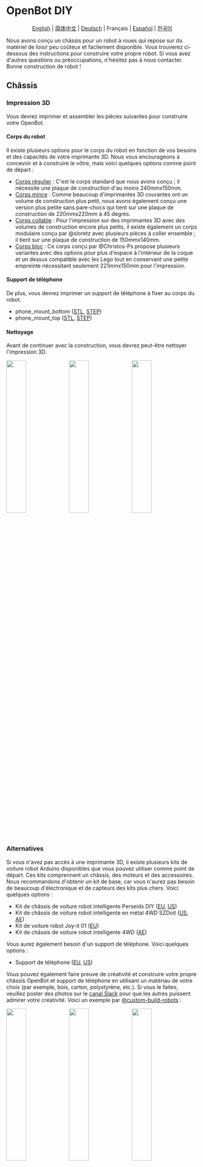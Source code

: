 # OpenBot DIY

<p align="center">
  <a href="README.md">English</a> |
  <a href="README.zh-CN.md">简体中文</a> |
  <a href="README.de-DE.md">Deutsch</a> |
  <span>Français</span> |
  <a href="README.es-ES.md">Español</a> |
  <a href="README.ko-KR.md">한국어</a>
</p>

Nous avons conçu un châssis pour un robot à roues qui repose sur du matériel de loisir peu coûteux et facilement disponible. Vous trouverez ci-dessous des instructions pour construire votre propre robot. Si vous avez d'autres questions ou préoccupations, n'hésitez pas à nous contacter. Bonne construction de robot !

## Châssis

### Impression 3D

Vous devrez imprimer et assembler les pièces suivantes pour construire votre OpenBot.

#### Corps du robot

Il existe plusieurs options pour le corps du robot en fonction de vos besoins et des capacités de votre imprimante 3D. Nous vous encourageons à concevoir et à construire le vôtre, mais voici quelques options comme point de départ :

- [Corps régulier](cad/regular_body/README.md) : C'est le corps standard que nous avons conçu ; il nécessite une plaque de construction d'au moins 240mmx150mm.
- [Corps mince](cad/slim_body/README.md) : Comme beaucoup d'imprimantes 3D courantes ont un volume de construction plus petit, nous avons également conçu une version plus petite sans pare-chocs qui tient sur une plaque de construction de 220mmx220mm à 45 degrés.
- [Corps collable](cad/glue_body/README.md) : Pour l'impression sur des imprimantes 3D avec des volumes de construction encore plus petits, il existe également un corps modulaire conçu par @sloretz avec plusieurs pièces à coller ensemble ; il tient sur une plaque de construction de 150mmx140mm.
- [Corps bloc](cad/block_body/README.md) : Ce corps conçu par @Christos-Ps propose plusieurs variantes avec des options pour plus d'espace à l'intérieur de la coque et un dessus compatible avec les Lego tout en conservant une petite empreinte nécessitant seulement 221mmx150mm pour l'impression.

#### Support de téléphone

De plus, vous devrez imprimer un support de téléphone à fixer au corps du robot.

- phone_mount_bottom ([STL](../phone_mount/phone_mount_bottom.stl), [STEP](../phone_mount/phone_mount_bottom.step))
- phone_mount_top ([STL](../phone_mount/phone_mount_top.stl), [STEP](../phone_mount/phone_mount_top.step))

#### Nettoyage

Avant de continuer avec la construction, vous devrez peut-être nettoyer l'impression 3D.
<p float="left">
  <img src="../../docs/images/clean_3d_print_1.jpg" width="32%" />
  <img src="../../docs/images/clean_3d_print_2.jpg" width="32%" /> 
  <img src="../../docs/images/clean_3d_print_3.jpg" width="32%" />
</p>

### Alternatives

Si vous n'avez pas accès à une imprimante 3D, il existe plusieurs kits de voiture robot Arduino disponibles que vous pouvez utiliser comme point de départ. Ces kits comprennent un châssis, des moteurs et des accessoires. Nous recommandons d'obtenir un kit de base, car vous n'aurez pas besoin de beaucoup d'électronique et de capteurs des kits plus chers. Voici quelques options :

- Kit de châssis de voiture robot intelligente Perseids DIY ([EU](https://www.amazon.de/dp/B07DNXBNHY), [US](https://www.amazon.com/dp/B07DNXBFQN))
- Kit de châssis de voiture robot intelligente en métal 4WD SZDoit ([US](https://www.amazon.com/dp/B083K4RKBP), [AE](https://www.aliexpress.com/item/33048227237.html))
- Kit de voiture robot Joy-it 01 ([EU](https://www.amazon.de/dp/B073ZGJF28))
- Kit de châssis de voiture robot intelligente 4WD ([AE](https://www.aliexpress.com/item/4001238626191.html))

Vous aurez également besoin d'un support de téléphone. Voici quelques options :

- Support de téléphone ([EU](https://www.amazon.de/dp/B06XDYJNSR), [US](https://www.amazon.com/dp/B09CY8MC2R))

Vous pouvez également faire preuve de créativité et construire votre propre châssis OpenBot et support de téléphone en utilisant un matériau de votre choix (par exemple, bois, carton, polystyrène, etc.). Si vous le faites, veuillez poster des photos sur le [canal Slack](https://github.com/intel-isl/OpenBot#contact) pour que les autres puissent admirer votre créativité. Voici un exemple par [@custom-build-robots](https://custom-build-robots.com/roboter/openbot-dein-smartphone-steuert-ein-roboter-auto-chassis-bauen/13636) :

<p float="left">
  <img src="../../docs/images/chassis_cardboard_1.jpg" width="32%" />
  <img src="../../docs/images/chassis_cardboard_2.jpg" width="32%" />
  <img src="../../docs/images/chassis_cardboard_3.jpg" width="32%" />
</p>

## Assemblage

Il existe deux options différentes pour l'assemblage du robot, DIY et PCB. L'approche DIY repose sur le populaire pilote de moteur L298N et est recommandée pour les amateurs ayant une certaine expérience en électronique. Elle nécessite une bonne quantité de câblage, surtout si tous les capteurs et LED sont installés. Cependant, tous les composants sont facilement disponibles dans la plupart des pays et, en particulier pour des constructions uniques ou juste pour essayer le projet, l'option DIY est recommandée. Afin de réduire le câblage et de faciliter l'assemblage, nous avons également développé un [PCB personnalisé](pcb). Cela est recommandé si vous souhaitez une construction plus propre ou si vous souhaitez construire plusieurs OpenBots.

### Liste des matériaux

Notre corps de robot repose sur de l'électronique de loisir facilement disponible. Nous fournissons des liens pour l'Allemagne (EU) et les États-Unis (US) avec une livraison rapide. Si vous avez la patience d'attendre un peu plus longtemps, vous pouvez également obtenir les composants beaucoup moins chers sur AliExpress (AE). Vous aurez besoin des composants suivants.

#### Composants requis

- 1x Arduino Nano ([EU](https://www.amazon.de/dp/B01MS7DUEM), [US](https://www.amazon.com/dp/B00NLAMS9C), [AE](https://www.aliexpress.com/item/32866959979.html))
- 4x moteurs TT avec pneus ([EU](https://www.conrad.de/de/p/joy-it-com-motor01-getriebemotor-gelb-schwarz-passend-fuer-einplatinen-computer-arduino-banana-pi-cubieboard-raspbe-1573543.html), [US](https://www.amazon.com/dp/B081YQM55P), [AE](https://www.aliexpress.com/item/4000126948489.html))
- 3x batterie 18650 ([EU](https://www.conrad.de/de/p/conrad-energy-18650-usb-spezial-akku-18650-li-ion-3-7-v-1400-mah-1525536.html), [US](https://www.amazon.com/dp/B083K4XSKG), [AE](https://www.aliexpress.com/item/32352434845.html))
- 1x support de batterie 18650 ([EU](https://www.amazon.de/dp/B075V25QJ9), [US](https://www.amazon.com/dp/B07DWQYD7H), [AE](https://www.aliexpress.com/item/33037738446.html))
- 1x câble USB OTG ([EU](https://www.amazon.de/gp/product/B075M4CQHZ), [US](https://www.amazon.com/dp/B07LBHKTMM), [AE](https://www.aliexpress.com/item/10000330515850.html))
- 1x ressort ou élastique ([EU](https://www.amazon.de/gp/product/B01N30EAZO/), [US](https://www.amazon.com/dp/B008RFVWU2), [AE](https://www.aliexpress.com/item/33043769059.html))
- 16x vis M3x25 ([EU](https://www.amazon.de/dp/B07KFL3SSV), [US](https://www.amazon.com/dp/B07WJL3P3X), [AE](https://www.aliexpress.com/item/4000173341865.html))
- 16x écrou M3 ([EU](https://www.amazon.de/dp/B07JMF3KMD), [US](https://www.amazon.com/dp/B071NLDW56), [AE](https://www.aliexpress.com/item/32977174437.html))
- 6x vis M3x5 ([EU](https://www.amazon.de/dp/B01HBRG3W8), [US](https://www.amazon.com/dp/B07MBHMLL2), [AE](https://www.aliexpress.com/item/32892594230.html))
- Câbles Dupont ([EU](https://www.amazon.de/dp/B07KYHBVR7), [US](https://www.amazon.com/dp/B07GD2BWPY), [AE](https://www.aliexpress.com/item/4000766001685.html))

#### Composants optionnels

- 2 x capteur de vitesse ([EU](https://www.conrad.de/de/p/joy-it-sen-speed-erweiterungsmodul-passend-fuer-einplatinen-computer-arduino-banana-pi-cubieboard-raspberry-pi-pc-1646891.html), [US](https://www.amazon.com/dp/B081W2TY6Q), [AE](https://www.aliexpress.com/i/32850602744.html))
- 1x capteur ultrasonique ([EU](https://www.amazon.de/dp/B00LSJWRXU), [US](https://www.amazon.com/dp/B0852V181G/), [AE](https://www.aliexpress.com/item/32713522570.html))
- 1x interrupteur marche/arrêt ([EU](https://www.amazon.de/dp/B07QB22J62), [US](https://www.amazon.com/dp/B01N2U8PK0), [AE](https://www.aliexpress.com/item/1000005699023.html))
- 2x LED orange 5mm ([EU](https://www.amazon.de/gp/product/B01NCL0UTQ), [US](https://www.amazon.com/dp/B077XD7MVB), [AE](https://www.aliexpress.com/item/4000329069943.html))
- 1x écran OLED ([EU](https://www.amazon.de/dp/B079H2C7WH), [US](https://www.amazon.com/dp/B085NHM5TC), [AE](https://www.aliexpress.com/item/4001268387467.html))

#### Composants DIY (Option 1)

- 1x pilote de moteur L298N ([EU](https://www.conrad.de/de/p/joy-it-motormodul-2-u-4-phasen-6-bis-12v-1573541.html), [US](https://www.amazon.com/dp/B085XSLKFQ), [AE](https://www.aliexpress.com/item/32994608743.html))
- (Optionnel) Résistances (2x 150<span>&#8486;</span> pour les LED et une 20 k<span>&#8486;</span> et 10k<span>&#8486;</span> pour le diviseur de tension)
- (Combo) 4x moteurs TT & pneus + 2x L298N + câbles Dupont ([US](https://www.amazon.com/dp/B07ZT619TD))
- (Combo) 4x moteurs TT & pneus + fils + vis ([US](https://www.amazon.com/dp/B07DRGTCTP))

#### Composants PCB (Option 2)

- 1x [PCB personnalisé](pcb)
- 5x câble Micro JST PH 2.0 ([EU](https://www.amazon.de/gp/product/B07449V33P), [US](https://www.amazon.com/dp/B09JZC28DP), [AE](https://www.aliexpress.com/item/32963304134.html))

### Instructions de construction

**Astuce :** Cliquez sur les images pour les ouvrir en pleine résolution dans un nouvel onglet.

#### Option 1 : DIY

<p float="left">
  <img src="../../docs/images/diy_parts.jpg" height="300" />
  <img src="../../docs/images/wiring_diagram.png" height="300" /> 
</p>

**Astuce :** Pour faciliter tout le câblage, vous pouvez construire un petit distributeur de puissance pour les connexions 5V et GND en soudant un connecteur mâle 6x2 sur une plaque de prototypage. Ensuite, connectez le distributeur de puissance avec le 5V / GND du pilote de moteur.

1. Soudez les fils aux moteurs et ajoutez les disques encodeurs aux deux moteurs avant si vous avez l'intention d'utiliser les capteurs de vitesse.
    <p float="left">
      <img src="../../docs/images/add_wires_motor.jpg" width="32%" />
      <img src="../../docs/images/add_disk_motor.jpg" width="32%" /> 
    </p>
2. Insérez les fils positifs et négatifs des deux moteurs gauches dans OUT1 (+) et OUT2 (-) de la carte L298N. Insérez les fils positifs et négatifs des deux moteurs droits dans OUT4 (+) et OUT3 (-) de la carte L298N.
3. Montez les moteurs avec huit vis et écrous M3x25.
    <p float="left">
      <img src="../../docs/images/attach_motors_1.jpg" width="32%" />
      <img src="../../docs/images/attach_motors_2.jpg" width="32%" /> 
      <img src="../../docs/images/attach_motors_3.jpg" width="32%" />
    </p>
4. Montez la carte L298N avec quatre vis M3x5.
5. (Optionnel) Installez le capteur ultrasonique et remplacez le connecteur coudé par un connecteur droit (ou pliez soigneusement les broches).
    <p float="left">
      <img src="../../docs/images/sonar_front.jpg" width="32%" />
      <img src="../../docs/images/sonar_back.jpg" width="32%" /> 
      <img src="../../docs/images/sonar_bend_pins.jpg" width="32%" />
    </p>
6. (Optionnel) Installez les LED orange pour les signaux indicateurs.
    <p float="left">
      <img src="../../docs/images/led_insert.jpg" width="32%" />
      <img src="../../docs/images/led_left.jpg" width="32%" /> 
      <img src="../../docs/images/led_right.jpg" width="32%" />
    </p>
7. Montez la base du support de téléphone sur la plaque supérieure à l'aide de deux vis et écrous M3x25.
    <p float="left">
      <img src="../../docs/images/install_camera_mount_1.jpg" width="32%" />
      <img src="../../docs/images/install_camera_mount_2.jpg" width="32%" /> 
      <img src="../../docs/images/install_camera_mount_3.jpg" width="32%" />
    </p>
8. Insérez le haut du support de téléphone et installez le ressort ou l'élastique.
    <p float="left">
      <img src="../../docs/images/install_spring_1.jpg" width="32%" />
      <img src="../../docs/images/install_spring_2.jpg" width="32%" /> 
    </p>
9. Remplacez le connecteur coudé par un connecteur droit (ou pliez soigneusement les broches) puis montez les capteurs de vitesse avec une vis M3x5 chacun.
    <p float="left">
      <img src="../../docs/images/install_speed_sensor_1.jpg" width="32%" />
      <img src="../../docs/images/install_speed_sensor_2.jpg" width="32%" /> 
      <img src="../../docs/images/install_speed_sensor_3.jpg" width="32%" />
    </p>
10. Installez le boîtier de la batterie (par exemple, avec du velcro).
    <p float="left">
      <img src="../../docs/images/install_battery_1.jpg" width="32%" />
      <img src="../../docs/images/install_battery_2.jpg" width="32%" /> 
      <img src="../../docs/images/install_battery_3.jpg" width="32%" />
    </p>
11. (Optionnel) Insérez l'interrupteur marche/arrêt et placez-le dans le circuit.
    1. Poussez l'interrupteur dans l'ouverture appropriée jusqu'à entendre un clic.
    2. Soudez les fils rouges (12V) du boîtier de la batterie et du câble d'alimentation chacun à une des broches de l'interrupteur. Connectez les fils noirs (GND) et couvrez la connexion avec de la gaine thermorétractable.
    3. Fixez les câbles avec du ruban adhésif.
    <p float="left">
      <img src="../../docs/images/install_switch_1.jpg" width="32%" />
      <img src="../../docs/images/install_switch_2.jpg" width="32%" /> 
      <img src="../../docs/images/install_switch_3.jpg" width="32%" />
    </p>
12. (Optionnel) Fixez l'écran OLED.
13. Connectez les entrées PWM de la carte L298N aux broches D5, D6, D9 et D10 de l'Arduino.
14. Connectez les capteurs de vitesse et le capteur ultrasonique à 5V et GND.
15. Connectez la broche D0 des capteurs de vitesse aux broches D2 (gauche) et D3 (droite) de l'Arduino.
16. Connectez les broches Echo et Trigger du capteur ultrasonique aux broches D11 et D12 de l'Arduino respectivement.
17. (Optionnel) Connectez les LED aux broches D4 (gauche) et D7 (droite) de l'Arduino et à GND. Nous recommandons d'ajouter une résistance de 150 Ohms en série pour limiter la consommation de courant.
18. (Optionnel) Connectez le diviseur de tension à la broche A7 de l'Arduino. Il est utilisé pour mesurer la tension de la batterie.
19. (Optionnel) Connectez l'écran OLED (puce SSD1306) via le bus I2C à l'Arduino Nano.
    1. Connectez les broches VIN et GND de l'écran à 5V et GND.
    2. Connectez la broche SCL de l'écran à la broche A5.
    3. Connectez la broche SDA de l'écran à la broche A4.
20. Connectez les câbles d'alimentation à +12V et GND de la carte L298N.
21. Connectez le câble USB à l'Arduino et faites-le passer par le couvercle supérieur.
22. Insérez six écrous M3 dans la plaque inférieure et montez le couvercle supérieur avec six vis M3x25.
23. Installez les roues.

#### Option 2 : PCB personnalisé

1. Soudez des fils avec des connecteurs Micro JST PH 2.0 aux moteurs et ajoutez les disques encodeurs aux deux moteurs avant si vous avez l'intention d'utiliser les capteurs de vitesse.
    <p float="left">
      <img src="../../docs/images/add_wires_motor.jpg" width="32%" />
      <img src="../../docs/images/add_disk_motor.jpg" width="32%" /> 
    </p>
2. Montez les moteurs avec huit vis et écrous M3x25.
    <p float="left">
      <img src="../../docs/images/attach_motors_1.jpg" width="32%" />
      <img src="../../docs/images/attach_motors_2.jpg" width="32%" /> 
      <img src="../../docs/images/attach_motors_3.jpg" width="32%" />
    </p>
3. Connectez les deux moteurs gauches à M3 et M4 et les deux moteurs droits à M1 et M2.
    <p float="left">
      <img src="../../docs/images/connect_motors_pcb.jpg" width="32%" />
    </p>
4. Montez le PCB avec quatre vis M3x5 et les moteurs avec huit vis et écrous M3x25.
    <p float="left">
      <img src="../../docs/images/attach_pcb.jpg" width="32%" />
      <img src="../../docs/images/chassis_motors_pcb.jpg" width="32%" />
    </p>
5. Suivez les étapes 5-12 de l'option DIY.
6. Connectez le capteur ultrasonique (VCC/+, Trig, Echo, GND/-) à l'en-tête 4 broches étiqueté *SONAR* sur le PCB.
    <p float="left">
      <img src="../../docs/images/connect_sonar_sensor.jpg" width="32%" />
    </p>
7. Connectez les signaux indicateurs gauche et droit (LED orange) aux en-têtes 2 broches étiquetés *SIGNAL_L* et *SIGNAL_R* sur le PCB. La patte la plus longue est + et la plus courte -.
8. Connectez les capteurs de vitesse gauche et droit (VCC/+, GND/-, D0) aux en-têtes 3 broches étiquetés *SPEED_L* et *SPEED_R*.
9. (Optionnel) Connectez l'écran OLED (puce SSD1306) à l'en-tête IO2 sur le PCB.
    1. Connectez les broches VIN et GND de l'écran à 5V et GND.
    2. Connectez la broche SCL de l'écran à la broche A5.
    3. Connectez la broche SDA de l'écran à la broche A4.
10. Connectez les câbles d'alimentation à Vin (connecteur Micro JST PH 2.0) du PCB.
11. Suivez les étapes 21-23 de l'option DIY.

## Ensuite

Flashez le [Firmware Arduino](../../firmware/README.md)
